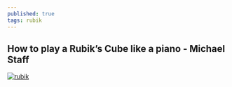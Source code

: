 ```yaml
---
published: true
tags: rubik
---
```

## How to play a Rubik’s Cube like a piano - Michael Staff

[![rubik](https://img.youtube.com/vi/FW2Hvs5WaRY/0.jpg)](https://www.youtube.com/watch?v=FW2Hvs5WaRY)
